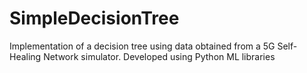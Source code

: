# SimpleDecisionTree
Implementation of a decision tree using data obtained from a 5G Self-Healing Network simulator. Developed using Python ML libraries
